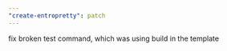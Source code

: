 ```yaml
---
"create-entropretty": patch
---
```


fix broken test command, which was using build in the template
